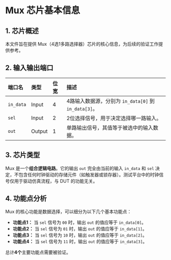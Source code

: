 
# Mux 芯片基本信息

## 1. 芯片概述

本文件旨在提供 Mux（4选1多路选择器）芯片的核心信息，为后续的验证工作提供参考。

## 2. 输入输出端口

| 端口名  | 类型   | 位宽 | 描述                                   |
| :------ | :----- | :--- | :------------------------------------- |
| `in_data` | Input  | 4    | 4路输入数据源，分别为 `in_data[0]` 到 `in_data[3]`。 |
| `sel`     | Input  | 2    | 2位选择信号，用于决定选择哪一路输入。      |
| `out`     | Output | 1    | 单路输出信号，其值等于被选中的输入数据。 |

## 3. 芯片类型

Mux 是一个**组合逻辑电路**。它的输出 `out` 完全由当前的输入 `in_data` 和 `sel` 决定，不包含任何时钟驱动的存储元件（如触发器或锁存器）。测试平台中的时钟信号仅用于驱动仿真流程，与 DUT 的功能无关。

## 4. 功能点分析

Mux 的核心功能是数据选择，可以细分为以下几个基本功能点：

- **功能点1：** 当 `sel` 信号为 `00` 时，输出 `out` 的值应等于 `in_data[0]`。
- **功能点2：** 当 `sel` 信号为 `01` 时，输出 `out` 的值应等于 `in_data[1]`。
- **功能点3：** 当 `sel` 信号为 `10` 时，输出 `out` 的值应等于 `in_data[2]`。
- **功能点4：** 当 `sel` 信号为 `11` 时，输出 `out` 的值应等于 `in_data[3]`。

总计**4个**主要功能点需要被验证。
